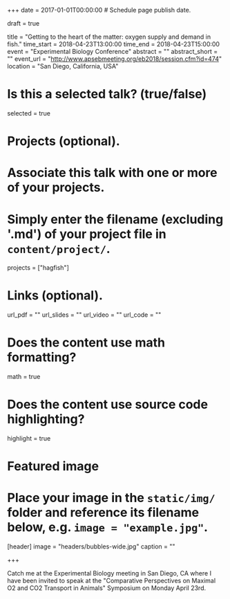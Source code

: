 +++
date = 2017-01-01T00:00:00  # Schedule page publish date.

draft = true

title = "Getting to the heart of the matter: oxygen supply and demand in fish."
time_start = 2018-04-23T13:00:00
time_end = 2018-04-23T15:00:00
event = "Experimental Biology Conference"
abstract = ""
abstract_short = ""
event_url = "http://www.apsebmeeting.org/eb2018/session.cfm?id=474"
location = "San Diego, California, USA"

# Is this a selected talk? (true/false)
selected = true

# Projects (optional).
#   Associate this talk with one or more of your projects.
#   Simply enter the filename (excluding '.md') of your project file in `content/project/`.
projects = ["hagfish"]

# Links (optional).
url_pdf = ""
url_slides = ""
url_video = ""
url_code = ""

# Does the content use math formatting?
math = true

# Does the content use source code highlighting?
highlight = true

# Featured image
# Place your image in the `static/img/` folder and reference its filename below, e.g. `image = "example.jpg"`.
[header]
image = "headers/bubbles-wide.jpg"
caption = ""

+++

Catch me at the Experimental Biology meeting in San Diego, CA where I have been invited to speak at the "Comparative Perspectives on Maximal O2 and CO2 Transport in Animals" Symposium on Monday April 23rd.





<!-- Embed your slides or video here using [shortcodes](https://sourcethemes.com/academic/post/writing-markdown-latex/). Further details can easily be added using *Markdown* and $\rm \LaTeX$ math code. -->
